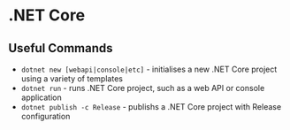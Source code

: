 # .NET Core

## Useful Commands

* `dotnet new [webapi|console|etc]` - initialises a new .NET Core project using a variety of templates
* `dotnet run` - runs .NET Core project, such as a web API or console application
* `dotnet publish -c Release` - publishs a .NET Core project with Release configuration
